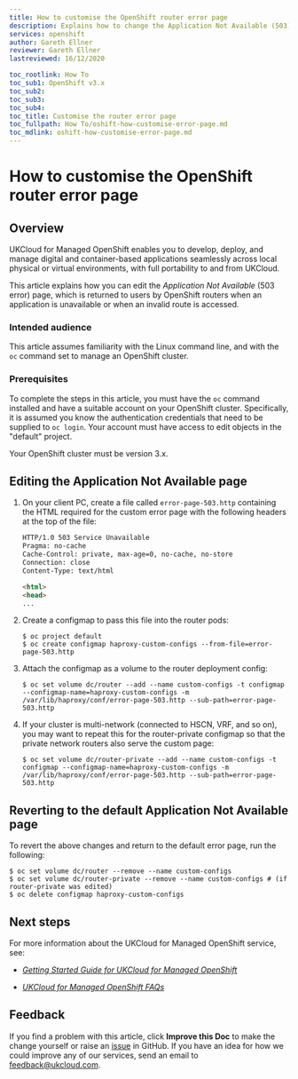 ```yaml
---
title: How to customise the OpenShift router error page
description: Explains how to change the Application Not Available (503) error page served by the OpenShift routers
services: openshift
author: Gareth Ellner
reviewer: Gareth Ellner
lastreviewed: 16/12/2020

toc_rootlink: How To
toc_sub1: OpenShift v3.x
toc_sub2:
toc_sub3:
toc_sub4:
toc_title: Customise the router error page
toc_fullpath: How To/oshift-how-customise-error-page.md
toc_mdlink: oshift-how-customise-error-page.md
---
```


# How to customise the OpenShift router error page

## Overview

UKCloud for Managed OpenShift enables you to develop, deploy, and manage digital and container-based applications seamlessly across local physical or virtual environments, with full portability to and from UKCloud.

This article explains how you can edit the *Application Not Available* (503 error) page, which is returned to users by OpenShift routers when an application is unavailable or when an invalid route is accessed.

### Intended audience

This article assumes familiarity with the Linux command line, and with the `oc` command set to manage an OpenShift cluster.

### Prerequisites

To complete the steps in this article, you must have the `oc` command installed and have a suitable account on your OpenShift cluster. Specifically, it is assumed you know the authentication credentials that need to be supplied to `oc login`. Your account must have access to edit objects in the "default" project.

Your OpenShift cluster must be version 3.x.

## Editing the Application Not Available page

1. On your client PC, create a file called `error-page-503.http` containing the HTML required for the custom error page with the following headers at the top of the file:

    ```html
    HTTP/1.0 503 Service Unavailable
    Pragma: no-cache
    Cache-Control: private, max-age=0, no-cache, no-store
    Connection: close
    Content-Type: text/html

    <html>
    <head>
    ...
    ```

2. Create a configmap to pass this file into the router pods:

    ```none
    $ oc project default
    $ oc create configmap haproxy-custom-configs --from-file=error-page-503.http
    ```

3. Attach the configmap as a volume to the router deployment config:

    ```none
    $ oc set volume dc/router --add --name custom-configs -t configmap --configmap-name=haproxy-custom-configs -m /var/lib/haproxy/conf/error-page-503.http --sub-path=error-page-503.http
    ````

5. If your cluster is multi-network (connected to HSCN, VRF, and so on), you may want to repeat this for the router-private configmap so that the private network routers also serve the custom page:

    ```none
    $ oc set volume dc/router-private --add --name custom-configs -t configmap --configmap-name=haproxy-custom-configs -m /var/lib/haproxy/conf/error-page-503.http --sub-path=error-page-503.http
    ```

## Reverting to the default Application Not Available page

To revert the above changes and return to the default error page, run the following:

```none
$ oc set volume dc/router --remove --name custom-configs
$ oc set volume dc/router-private --remove --name custom-configs # (if router-private was edited)
$ oc delete configmap haproxy-custom-configs
```

## Next steps

For more information about the UKCloud for Managed OpenShift service, see:

- [*Getting Started Guide for UKCloud for Managed OpenShift*](oshift-gs.md)

- [*UKCloud for Managed OpenShift FAQs*](oshift-faq.md)

## Feedback

If you find a problem with this article, click **Improve this Doc** to make the change yourself or raise an [issue](https://github.com/UKCloud/documentation/issues) in GitHub. If you have an idea for how we could improve any of our services, send an email to <feedback@ukcloud.com>.
